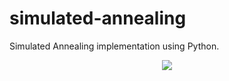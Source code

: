 # simulated-annealing
Simulated Annealing implementation using Python.

<p align="center">
  <img src="https://cdn1.imggmi.com/uploads/2018/9/24/25e09313675b886cd4ef6b960b62719f-full.png">
</p>
